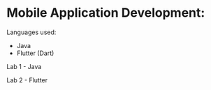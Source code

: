 # Mobile Application Development:

Languages used:

- Java 
- Flutter (Dart)

Lab 1 - Java

Lab 2 - Flutter
